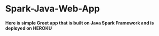 # Spark-Java-Web-App

#### Here is simple Greet app that is built on Java Spark Framework and is deployed on HEROKU
